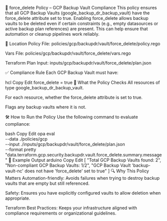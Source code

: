 🔐 force_delete Policy – GCP Backup Vault Compliance
This policy ensures that all GCP Backup Vaults (google_backup_dr_backup_vault) have the force_delete attribute set to true. Enabling force_delete allows backup vaults to be deleted even if certain constraints (e.g., empty datasources or active backup plan references) are present. This can help ensure that automation or cleanup pipelines work reliably.

📂 Location
Policy File: policies/gcp/backupdr/vault/force_delete/policy.rego

Vars File: policies/gcp/backupdr/vault/force_delete/vars.rego

Terraform Plan Input: inputs/gcp/backupdr/vault/force_delete/plan.json

✅ Compliance Rule
Each GCP Backup Vault must have:

hcl
Copy
Edit
force_delete = true
📜 What the Policy Checks
All resources of type google_backup_dr_backup_vault.

For each resource, whether the force_delete attribute is set to true.

Flags any backup vaults where it is not.

🛠️ How to Run the Policy
Use the following command to evaluate compliance:

bash
Copy
Edit
opa eval \
  --data ./policies/gcp \
  --input ./inputs/gcp/backupdr/vault/force_delete/plan.json \
  --format pretty \
  "data.terraform.gcp.security.backupdr.vault.force_delete.summary.message"
🧾 Example Output
arduino
Copy
Edit
[
  "Total GCP Backup Vaults found: 2",
  "Non-compliant GCP Backup Vaults: 1/2",
  "GCP Backup Vault 'backup-vault-nc' does not have 'force_delete' set to true"
]
🔍 Why This Policy Matters
Automation-friendly: Avoids failures when trying to destroy backup vaults that are empty but still referenced.

Safety: Ensures you have explicitly configured vaults to allow deletion when appropriate.

Terraform Best Practices: Keeps your infrastructure aligned with compliance requirements or organizational guidelines.